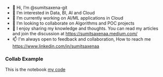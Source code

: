 - 👋 Hi, I’m @sumitsaxena-git
- 👀 I’m interested in Data, BI, AI and Cloud
- 🌱 I’m currently working on AI/ML applications in Cloud
- 💞️ I’m looking to collaborate on Algorithms and POC projects
- 🧠 I enjoy sharing my knowledge and thoughts. You can read my articles and join the discussion at https://sumitsaxenaa.medium.com/
- 📫 I'm always open to feedback and collaboration, How to reach me
      https://www.linkedin.com/in/sumitsaxenaa

<!---
sumitsaxena-git/sumitsaxena-git is a ✨ special ✨ repository because its `README.md` (this file) appears on your GitHub profile.
You can click the Preview link to take a look at your changes.
--->
### Collab Example  
This is the notebook [my code](google.com)
